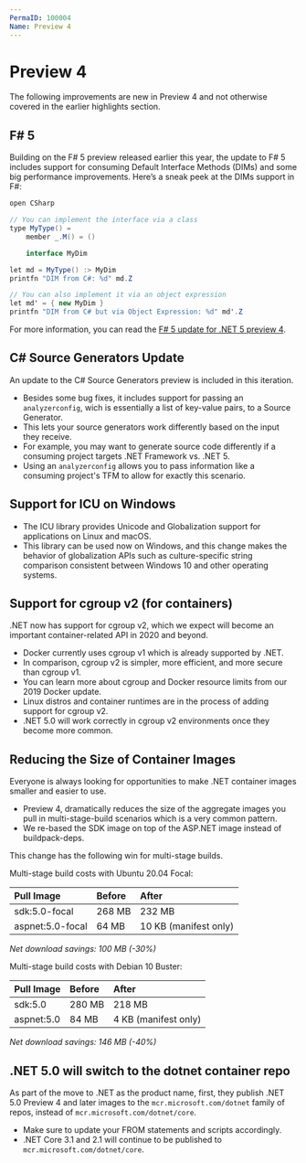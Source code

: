 ```yaml
---
PermaID: 100004
Name: Preview 4
---
```


# Preview 4

The following improvements are new in Preview 4 and not otherwise covered in the earlier highlights section.

## F# 5

Building on the F# 5 preview released earlier this year, the update to F# 5 includes support for consuming Default Interface Methods (DIMs) and some big performance improvements. Here’s a sneak peek at the DIMs support in F#:

```csharp
open CSharp

// You can implement the interface via a class
type MyType() =
    member _.M() = ()

    interface MyDim

let md = MyType() :> MyDim
printfn "DIM from C#: %d" md.Z

// You can also implement it via an object expression
let md' = { new MyDim }
printfn "DIM from C# but via Object Expression: %d" md'.Z
```

For more information, you can read the [F# 5 update for .NET 5 preview 4](https://devblogs.microsoft.com/dotnet/f-5-update-for-net-5-preview-4/).

## C# Source Generators Update

An update to the C# Source Generators preview is included in this iteration. 

 - Besides some bug fixes, it includes support for passing an `analyzerconfig`, wich is essentially a list of key-value pairs, to a Source Generator. 
 - This lets your source generators work differently based on the input they receive. 
 - For example, you may want to generate source code differently if a consuming project targets .NET Framework vs. .NET 5. 
 - Using an `analyzerconfig` allows you to pass information like a consuming project's TFM to allow for exactly this scenario.

## Support for ICU on Windows

 - The ICU library provides Unicode and Globalization support for applications on Linux and macOS. 
 - This library can be used now on Windows, and this change makes the behavior of globalization APIs such as culture-specific string comparison consistent between Windows 10 and other operating systems.

## Support for cgroup v2 (for containers)

.NET now has support for cgroup v2, which we expect will become an important container-related API in 2020 and beyond. 

 - Docker currently uses cgroup v1 which is already supported by .NET. 
 - In comparison, cgroup v2 is simpler, more efficient, and more secure than cgroup v1. 
 - You can learn more about cgroup and Docker resource limits from our 2019 Docker update. 
 - Linux distros and container runtimes are in the process of adding support for cgroup v2. 
 - .NET 5.0 will work correctly in cgroup v2 environments once they become more common.

## Reducing the Size of Container Images

Everyone is always looking for opportunities to make .NET container images smaller and easier to use. 

 - Preview 4, dramatically reduces the size of the aggregate images you pull in multi-stage-build scenarios which is a very common pattern. 
 - We re-based the SDK image on top of the ASP.NET image instead of buildpack-deps.

This change has the following win for multi-stage builds.

Multi-stage build costs with Ubuntu 20.04 Focal:

| Pull Image       | Before         | After             |
|:-----------------|:---------------|:------------------|
| sdk:5.0-focal    | 268 MB         | 232 MB            |
| aspnet:5.0-focal | 64 MB          | 10 KB (manifest only) |

_Net download savings: 100 MB (-30%)_

Multi-stage build costs with Debian 10 Buster:

| Pull Image       | Before         | After             |
|:-----------------|:---------------|:------------------|
| sdk:5.0          | 280 MB         | 218 MB            |
| aspnet:5.0	   | 84 MB          | 4 KB (manifest only) |

_Net download savings: 146 MB (-40%)_

## .NET 5.0 will switch to the dotnet container repo

As part of the move to .NET as the product name, first, they publish .NET 5.0 Preview 4 and later images to the `mcr.microsoft.com/dotnet` family of repos, instead of `mcr.microsoft.com/dotnet/core`. 

 - Make sure to update your FROM statements and scripts accordingly. 
 - .NET Core 3.1 and 2.1 will continue to be published to `mcr.microsoft.com/dotnet/core`. 
